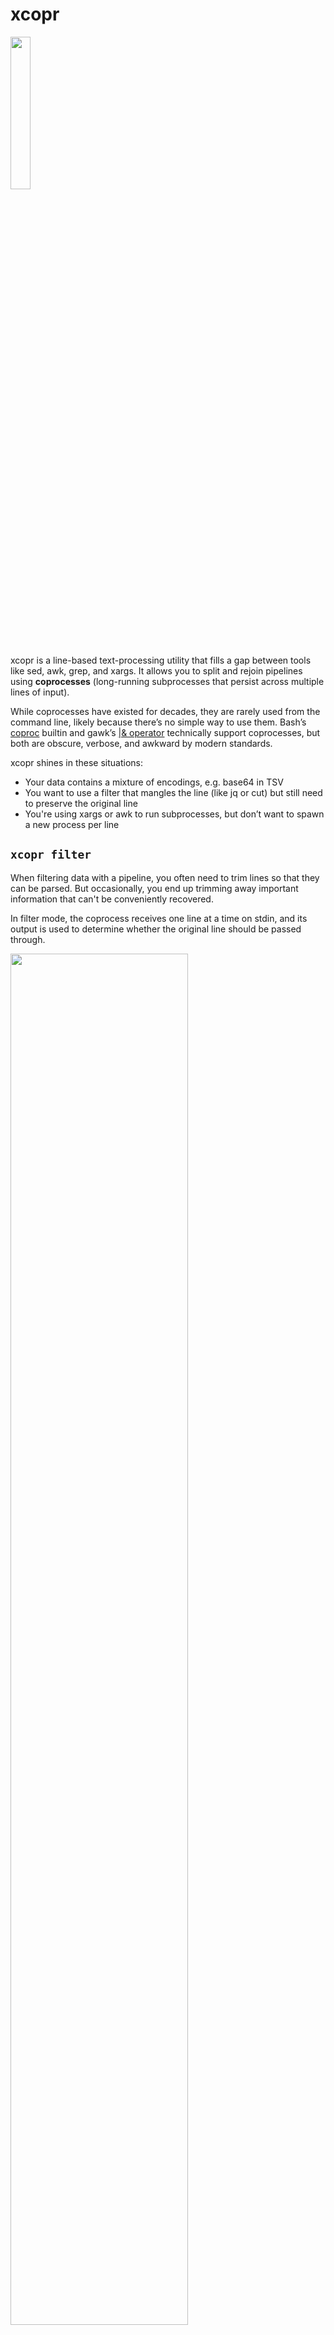 # xcopr

<img src="./images/xcopr_small.svg" width="25%">

xcopr is a line-based text-processing utility that fills a gap between tools like
sed, awk, grep, and xargs. It allows you to split and rejoin pipelines using
**coprocesses** (long-running subprocesses that persist across multiple lines of
input).

While coprocesses have existed for decades, they are rarely used from the command
line, likely because there’s no simple way to use them. Bash’s
[coproc](https://www.gnu.org/software/bash/manual/html_node/Coprocesses.html) builtin
and gawk’s [|&
operator](https://www.gnu.org/software/gawk/manual/html_node/Two_002dway-I_002fO.html)
technically support coprocesses, but both are obscure, verbose, and awkward by modern
standards.

xcopr shines in these situations:
- Your data contains a mixture of encodings, e.g. base64 in TSV
- You want to use a filter that mangles the line (like jq or cut) but still need to
  preserve the original line
- You're using xargs or awk to run subprocesses, but don’t want to spawn a new
  process per line

## `xcopr filter`
When filtering data with a pipeline, you often need to trim lines so that they can be
parsed. But occasionally, you end up trimming away important information that can't
be conveniently recovered.

In filter mode, the coprocess receives one line at a time on stdin, and its output is
used to determine whether the original line should be passed through.

<img src="./images/xcopr_filter.svg" width="75%">

### Example
Imagine we have lines of JSON-in-TSV:
```txt
# input.tsv
alice	{"foo":0,"bar":1}
billy	{"foo":1,"bar":1}
charlie	{"bar":0,"foo":1}
```
We want to filter this data to produce a list of users who have `.foo != .bar`. We
could use:
```bash
$ cut -f2 input.tsv | jq -c 'select(.foo != .bar)'
{"foo":0,"bar":1}
{"bar":0,"foo":1}
```
...but then we'd lose the usernames. With xcopr, you get to keep your original data,
even if you use a line-mangling filter.

#### Solution with `xcopr f[ilter]`
```bash
$ xcopr f -x 'cut -f2 | jq ".foo != .bar"' -p true < input.tsv
alice	{"foo":0,"bar":1}
charlie	{"bar":0,"foo":1}
```
Arguments:
* `-x 'cut -f2 | jq ".foo != .bar"'`: the coprocess; this happens to print `true`
  when `.foo != .bar`.
* `-p true`: output original lines whose coprocess output matches the pattern `true`.

<img src="./images/xcopr_filter_annotated.svg">

Here, we're telling xcopr to start the coprocess, pipe each line to it, and look for
the pattern `true` in its output. Matching lines are emitted **in their original,
unmangled form.**

Remember: the coprocess is **spawned only once**. It's a long-running program that
handles all input lines. Contrast this with a traditional shell loop, which would
invoke `jq` separately for every input line.

## `xcopr map`
In map mode, the coprocess generates values which can be injected back into the main
process's output.

<img src="./images/xcopr_map.svg" width="75%">

### Example
Suppose you have a file containing lines of JSON with a field called `"url"`. You
want to extract the host component of each record's URL and stick it in a new field
called `"host"`.

```json
{"name":"alice","url":"https://foo.com"}
{"name":"billy","url":"http://1.2.3.4:8000/api"}
```

It's not hard to extract the host from a URL. But how would you do it reliably for
URLs embedded in JSON?

#### Solution with `xcopr m[ap]`
For readability, let's use an imaginary tool called `host-from-url` to extract the
hosts. In reality, you could use the Ruby one-liner
`ruby -r uri -ne 'u = URI($_.chomp); puts(u.host || "")'` (this reads from stdin and
processes all lines with a single invocation).

```bash
xcopr m -I% -x 'jq .url | host-from-url' jq '.host = "%"' < input.json

#               ^----- coprocess -----^
```
Arguments:
* `-I%`: like with xargs, this defines a placeholder string (`%` in this example) for
  the values generated by the coprocess.
* `-x 'jq .url | host-from-url'`: the coprocess; this outputs the host component
  extracted from each JSON record's `"url"` field.

<img src="./images/xcopr_map_example.svg" width="75%">

The coprocess `jq .url | host-from-url` extracts the hosts, which are then inserted
into the output of the main command, `jq '.host = "%"'`.

## Using `$[]`
For cleaner, more-intuitive interpolation, you can use `$[]` to embed your coprocess
command in your main one:

```bash
xcopr m jq '.host = "$[jq .url | host-from-url]"' < input.json

#                        ^----- coprocess -----^
```

<img src="./images/xcopr_map_example_interp.svg" width="75%">

This has the same behavior as the `-I%` version; it's just another way to write it.

## Multiple Coprocesses
Map mode supports **multiple coprocesses**.

Continuing with the URL-parsing example, imagine you want to extract the port from
the URL as well. Again, we'll use an imaginary tool, `port-from-url`, instead of a
real command.

```bash
xcopr m jq '
    .host = "$[jq .url | host-from-url]"
  | .port =  $[jq .url | port-from-url]
' < input.json
```

<img src="./images/xcopr_map_multiple.svg">

This is great, but it duplicates some work: we're running two copies of `jq .url`.

If you want to avoid this, you can insert a preliminary coprocess that feeds into the
downstream ones:

```bash
xcopr m \
  -x 'jq .url' \
  jq '.host = "$[host-from-url]" | .port = $[port-from-url]' \
  < input.json
```

<img src="./images/xcopr_map_multiple_prelim.svg">
